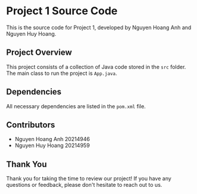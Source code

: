 # Project 1 Source Code

This is the source code for Project 1, developed by Nguyen Hoang Anh and Nguyen Huy Hoang.

## Project Overview

This project consists of a collection of Java code stored in the `src` folder. The main class to run the project is `App.java`.

## Dependencies

All necessary dependencies are listed in the `pom.xml` file.

## Contributors

- Nguyen Hoang Anh 20214946
- Nguyen Huy Hoang 20214959

## Thank You

Thank you for taking the time to review our project! If you have any questions or feedback, please don't hesitate to reach out to us.
